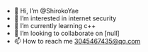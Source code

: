 - 👋 Hi, I’m @ShirokoYae
- 👀 I’m interested in internet security
- 🌱 I’m currently learning c++
- 💞️ I’m looking to collaborate on [null]
- 📫 How to reach me 3045467435@qq.com

<!---
ShirokoYae/ShirokoYae is a ✨ special ✨ repository because its `README.md` (this file) appears on your GitHub profile.
You can click the Preview link to take a look at your changes.
--->
